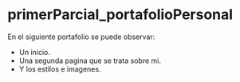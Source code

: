# primerParcial_portafolioPersonal
En el siguiente portafolio se puede observar:
- Un inicio.
- Una segunda pagina que se trata sobre mi.
- Y los estilos e imagenes.

